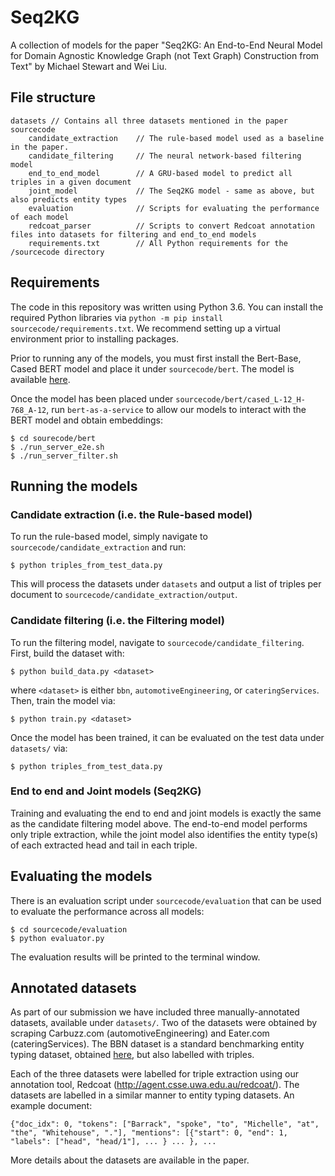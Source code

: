 # Seq2KG

A collection of models for the paper "Seq2KG: An End-to-End Neural Model for Domain Agnostic Knowledge Graph (not Text Graph) Construction from Text" by Michael Stewart and Wei Liu.

## File structure
    
    datasets // Contains all three datasets mentioned in the paper
    sourcecode
        candidate_extraction    // The rule-based model used as a baseline in the paper.
        candidate_filtering     // The neural network-based filtering model
        end_to_end_model        // A GRU-based model to predict all triples in a given document
        joint_model             // The Seq2KG model - same as above, but also predicts entity types
        evaluation              // Scripts for evaluating the performance of each model
        redcoat_parser          // Scripts to convert Redcoat annotation files into datasets for filtering and end_to_end models
        requirements.txt        // All Python requirements for the /sourcecode directory
        

## Requirements

The code in this repository was written using Python 3.6. You can install the required Python libraries via `python -m pip install sourcecode/requirements.txt`. We recommend setting up a virtual environment prior to installing packages.

Prior to running any of the models, you must first install the Bert-Base, Cased BERT model and place it under `sourcecode/bert`. The model is available [here](https://github.com/google-research/bert).

Once the model has been placed under `sourcecode/bert/cased_L-12_H-768_A-12`, run `bert-as-a-service` to allow our models to interact with the BERT model and obtain embeddings:

    $ cd sourecode/bert
    $ ./run_server_e2e.sh
    $ ./run_server_filter.sh

## Running the models

### Candidate extraction (i.e. the Rule-based model)

To run the rule-based model, simply navigate to `sourcecode/candidate_extraction` and run:

    $ python triples_from_test_data.py

This will process the datasets under `datasets` and output a list of triples per document to `sourcecode/candidate_extraction/output`.

### Candidate filtering (i.e. the Filtering model)

To run the filtering model, navigate to `sourcecode/candidate_filtering`. First, build the dataset with:

    $ python build_data.py <dataset>

where `<dataset>` is either `bbn`, `automotiveEngineering`, or `cateringServices`. Then, train the model via:

    $ python train.py <dataset>

Once the model has been trained, it can be evaluated on the test data under `datasets/` via:

    $ python triples_from_test_data.py

### End to end and Joint models (Seq2KG)

Training and evaluating the end to end and joint models is exactly the same as the candidate filtering model above. The end-to-end model performs only triple extraction, while the joint model also identifies the entity type(s) of each extracted head and tail in each triple.

## Evaluating the models

There is an evaluation script under `sourcecode/evaluation` that can be used to evaluate the performance across all models:

    $ cd sourcecode/evaluation
    $ python evaluator.py

The evaluation results will be printed to the terminal window.

## Annotated datasets

As part of our submission we have included three manually-annotated datasets, available under `datasets/`. Two of the datasets were obtained by scraping Carbuzz.com (automotiveEngineering) and Eater.com (cateringServices). The BBN dataset is a standard benchmarking entity typing dataset, obtained [here](https://github.com/INK-USC/AFET/tree/master/Data/BBN), but also labelled with triples.

Each of the three datasets were labelled for triple extraction using our annotation tool, Redcoat (http://agent.csse.uwa.edu.au/redcoat/). The datasets are labelled in a similar manner to entity typing datasets. An example document:

    {"doc_idx": 0, "tokens": ["Barrack", "spoke", "to", "Michelle", "at", "the", "Whitehouse", "."], "mentions": [{"start": 0, "end": 1, "labels": ["head", "head/1"], ... } ... }, ...

More details about the datasets are available in the paper.
